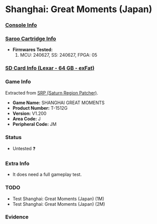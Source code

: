 # Shanghai: Great Moments (Japan)

### [Console Info](../../../../Info/Consoles/VA13/README.md)

### [Saroo Cartridge Info](../../../../Info/Cartridges/GuangzhouSanStarOnlineShop/1.6/README.md)

- <b>Firmwares Tested:</b>
  1. MCU: 240627, SS: 240627, FPGA: 05

### [SD Card Info (Lexar - 64 GB - exFat)](../../../../Info/SdCards/Lexar/64GB/exfat/README.md)

### Game Info

Extracted from [SRP (Saturn Region Patcher)](https://segaxtreme.net/resources/saturn-region-patcher.81/download).

- <b>Game Name:</b> SHANGHAI GREAT MOMENTS
- <b>Product Number:</b> T-1512G
- <b>Version:</b> V1.200
- <b>Area Code:</b> J
- <b>Peripheral Code:</b> JM

### Status

- Untested :question:

### Extra Info

- It does need a full gameplay test.

### TODO

- Test Shanghai: Great Moments (Japan) (1M)
- Test Shanghai: Great Moments (Japan) (2M)

### Evidence

<!-- [![](https://img.youtube.com/vi/aRB4hv8FcpM/0.jpg)](https://www.youtube.com/watch?v=aRB4hv8FcpM) -->

